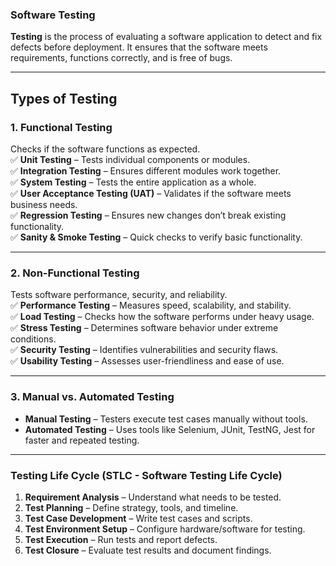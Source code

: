### **Software Testing**  

**Testing** is the process of evaluating a software application to detect and fix defects before deployment. It ensures that the software meets requirements, functions correctly, and is free of bugs.  

---

## **Types of Testing**  

### **1. Functional Testing**  
Checks if the software functions as expected.  
✅ **Unit Testing** – Tests individual components or modules.  
✅ **Integration Testing** – Ensures different modules work together.  
✅ **System Testing** – Tests the entire application as a whole.  
✅ **User Acceptance Testing (UAT)** – Validates if the software meets business needs.  
✅ **Regression Testing** – Ensures new changes don’t break existing functionality.  
✅ **Sanity & Smoke Testing** – Quick checks to verify basic functionality.  

---

### **2. Non-Functional Testing**  
Tests software performance, security, and reliability.  
✅ **Performance Testing** – Measures speed, scalability, and stability.  
✅ **Load Testing** – Checks how the software performs under heavy usage.  
✅ **Stress Testing** – Determines software behavior under extreme conditions.  
✅ **Security Testing** – Identifies vulnerabilities and security flaws.  
✅ **Usability Testing** – Assesses user-friendliness and ease of use.  

---

### **3. Manual vs. Automated Testing**  
- **Manual Testing** – Testers execute test cases manually without tools.  
- **Automated Testing** – Uses tools like Selenium, JUnit, TestNG, Jest for faster and repeated testing.  

---

### **Testing Life Cycle (STLC - Software Testing Life Cycle)**  
1. **Requirement Analysis** – Understand what needs to be tested.  
2. **Test Planning** – Define strategy, tools, and timeline.  
3. **Test Case Development** – Write test cases and scripts.  
4. **Test Environment Setup** – Configure hardware/software for testing.  
5. **Test Execution** – Run tests and report defects.  
6. **Test Closure** – Evaluate test results and document findings.  
